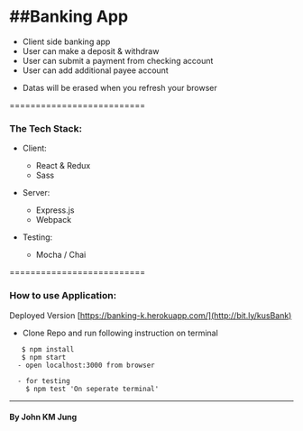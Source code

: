 ##Banking App
==========================
- Client side banking app
- User can make a deposit & withdraw
- User can submit a payment from checking account
- User can add additional payee account

* Datas will be erased when you refresh your browser

==========================

### The Tech Stack:
- Client:
  - React & Redux
  - Sass

- Server:
  - Express.js
  - Webpack

- Testing:
  - Mocha / Chai

==========================

### How to use Application:

Deployed Version [https://banking-k.herokuapp.com/](http://bit.ly/kusBank)

- Clone Repo and run following instruction on terminal
```
   $ npm install
   $ npm start
  - open localhost:3000 from browser
```
```
  - for testing
    $ npm test 'On seperate terminal'

```

--------------------------------------------

#### By John KM Jung
